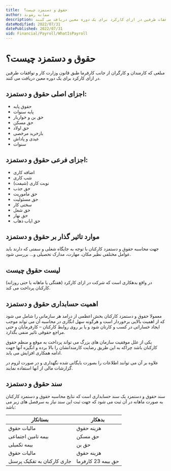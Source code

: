 ```yaml
---
title:  حقوق و دستمزد چیست؟
author: سمانه رشوند  
description: مبلغی که کارمندان و کارگران از جانب کارفرما طبق قانون وزارت کار و توافقات طرفین در ازای کارکرد برای یک دوره معین دریافت می کنند.
dateModified: 2022/07/31  
datePublished: 2022/07/31 
uid: Financial/Payroll/WhatIsPayroll  
---
```

# حقوق و دستمزد چیست؟

مبلغی که کارمندان و کارگران از جانب کارفرما طبق قانون وزارت کار و توافقات طرفین در ازای کارکرد برای یک دوره معین دریافت می کنند.

## اجزای اصلی حقوق و دستمزد:
*	حقوق پایه 
*	پایه سنوات
*	حق بن و خواربار
*	حق مسکن
*	حق اولاد
*	بازخرید مرخصی
*	عیدی و پاداش
*	سنوات

## اجزای فرعی حقوق و دستمزد:
*	اضافه کاری
*	شب کاری
*	نوبت کاری (شیفت)
*	حق جذب
*	حق ماموریت
*	حق مسئولیت
*	سختی کار
*	حق شغل
*	حق نهار
*	حق ایاب ذهاب

## موارد تاثیر گذار بر حقوق و دستمزد

جهت محاسبه حقوق و دستمزد کارکنان با توجه به جایگاه شغلی و سمتی که دارند باید عوامل مختلفی نظیر مکان، مهارت، مدارک تحصیلی و... بررسی شود.

## لیست حقوق چیست

در واقع بدهکاری است که شرکت در ازای کارکرد (هفتگی یا ماهانه یا حتی روزانه) کارکنان پرداخت می کند.

## اهمیت حسابداری حقوق و دستمزد

معمولا حقوق و دستمزد کارکنان بخش اعظمی از درامد هر سازمانی را شامل می شود که از اهمیت بالایی برخوردار است و هرگونه سهل انگاری در محاسبه آن می تواند موجب ایجاد خساراتی در کسب و کارتان شود و یا بر روی روابط کارکنان – کارفرمایان و حتی مراجع حقوقی تاثیر
 منفی بگذارد.

یکی از علل موفقیت سازمان های بزرگ می تواند پرداخت به موقع و منظم حقوق کارکنان باشد چراکه به این طریق رضایت کارمندانشان را بالا برده و انگیزه آنها جهت ادامه همکاری افزایش می یابد.

علاوه بر آن می توانند اطلاعات را بصورت بایگانی شده نگهداری و در صورت لزوم در گزارشات مالی از آنها استفاده نمایند.

## سند حقوق و دستمزد

سند حقوق و دستمزد یک سند حسابداری است که نتایج محاسبه حقوق و دستمزد کارکنان به صورت ماهانه در آن ثبت می شود که جهت ثبت این سند نیاز به سرفصل های زیر می باشد:

بستانکار | بدهکار
------------ | -------------
مالیات حقوق | هزینه حقوق
بیمه تامین اجتماعی |  حق مسکن
بیمه تکمیلی |  حق بن
مالیات حقوق | هزینه حقوق
جاری کارکنان به تفکیک پرسنل | حق بیمه 23 کارفرما

